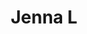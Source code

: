 ---
title: Jenna L
layout: fellow
university: Simon Fraser University 
programming-languages: C/C++, Java, JavaScript
description: xxxx
interests: xx
img: logo.jpg
---